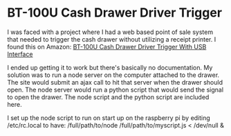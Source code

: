 <h1>BT-100U Cash Drawer Driver Trigger</h1>

I was faced with a project where I had a web based point of sale system that needed to trigger the cash drawer without utilizing a receipt printer. I found this on Amazon: [BT-100U Cash Drawer Driver Trigger With USB Interface](https://www.amazon.com/gp/product/B00OM9ML2K/ref=ppx_yo_dt_b_asin_title_o03_s00?ie=UTF8&psc=1)

I ended up getting it to work but there's basically no documentation. My solution was to run a node server on the computer attached to the drawer. The site would submit an ajax call to hit that server when the drawer should open. The node server would run a python script that would send the signal to open the drawer. The node script and the python script are included here.

I set up the node script to run on start up on the raspberry pi by editing /etc/rc.local to have: /full/path/to/node /full/path/to/myscript.js < /dev/null &
